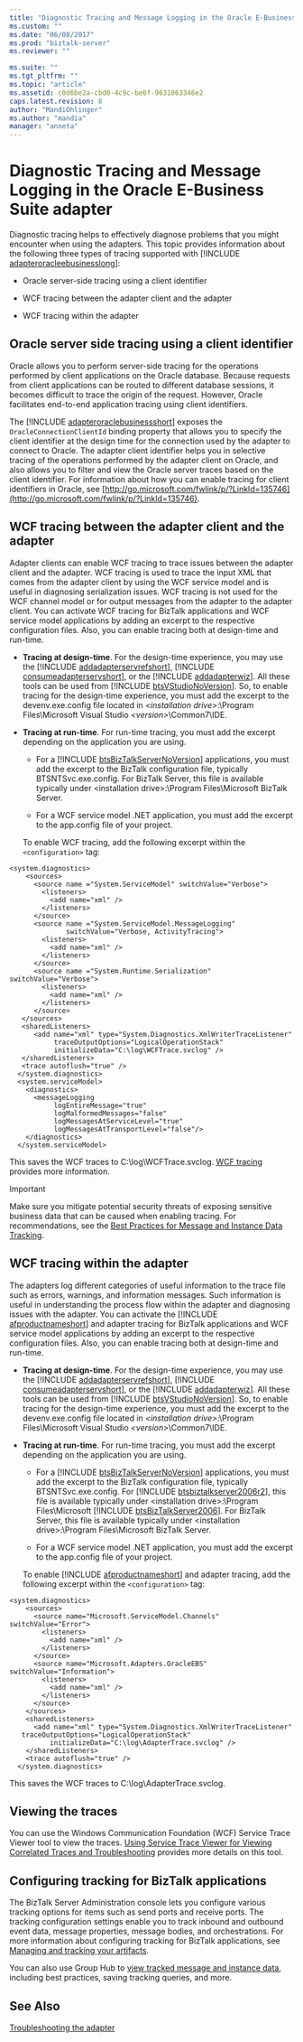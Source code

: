 ```yaml
---
title: "Diagnostic Tracing and Message Logging in the Oracle E-Business Suite adapter | Microsoft Docs"
ms.custom: ""
ms.date: "06/08/2017"
ms.prod: "biztalk-server"
ms.reviewer: ""

ms.suite: ""
ms.tgt_pltfrm: ""
ms.topic: "article"
ms.assetid: c0d6be2a-cbd0-4c9c-be6f-9631063346e2
caps.latest.revision: 8
author: "MandiOhlinger"
ms.author: "mandia"
manager: "anneta"
---
```

# Diagnostic Tracing and Message Logging in the Oracle E-Business Suite adapter
Diagnostic tracing helps to effectively diagnose problems that you might encounter when using the adapters. This topic provides information about the following three types of tracing supported with [!INCLUDE [adapteroracleebusinesslong](../../includes/adapteroracleebusinesslong-md.md)]:  
  
-   Oracle server-side tracing using a client identifier
  
-   WCF tracing between the adapter client and the adapter
  
-   WCF tracing within the adapter
 
## Oracle server side tracing using a client identifier  
 Oracle allows you to perform server-side tracing for the operations performed by client applications on the Oracle database. Because requests from client applications can be routed to different database sessions, it becomes difficult to trace the origin of the request. However, Oracle facilitates end-to-end application tracing using client identifiers. 
 
 The [!INCLUDE [adapteroraclebusinessshort](../../includes/adapteroraclebusinessshort-md.md)] exposes the `OracleConnectionClientId` binding property that allows you to specify the client identifier at the design time for the connection used by the adapter to connect to Oracle. The adapter client identifier helps you in selective tracing of the operations performed by the adapter client on Oracle, and also allows you to filter and view the Oracle server traces based on the client identifier. For information about how you can enable tracing for client identifiers in Oracle, see [http://go.microsoft.com/fwlink/p/?LinkId=135746](http://go.microsoft.com/fwlink/p/?LinkId=135746).  
  
## WCF tracing between the adapter client and the adapter  
 Adapter clients can enable WCF tracing to trace issues between the adapter client and the adapter. WCF tracing is used to trace the input XML that comes from the adapter client by using the WCF service model and is useful in diagnosing serialization issues. WCF tracing is not used for the WCF channel model or for output messages from the adapter to the adapter client. You can activate WCF tracing for BizTalk applications and WCF service model applications by adding an excerpt to the respective configuration files. Also, you can enable tracing both at design-time and run-time.  
  
- <strong>Tracing at design-time</strong>. For the design-time experience, you may use the [!INCLUDE [addadapterservrefshort](../../includes/addadapterservrefshort-md.md)], [!INCLUDE [consumeadapterservshort](../../includes/consumeadapterservshort-md.md)], or the [!INCLUDE [addadapterwiz](../../includes/addadapterwiz-md.md)]. All these tools can be used from [!INCLUDE [btsVStudioNoVersion](../../includes/btsvstudionoversion-md.md)]. So, to enable tracing for the design-time experience, you must add the excerpt to the devenv.exe.config file located in <em>\<installation drive\></em>:\Program Files\Microsoft Visual Studio <em>\<version\></em>\Common7\IDE.  
  
- **Tracing at run-time**. For run-time tracing, you must add the excerpt depending on the application you are using.  
  
  - For a [!INCLUDE [btsBizTalkServerNoVersion](../../includes/btsbiztalkservernoversion-md.md)] applications, you must add the excerpt to the BizTalk configuration file, typically BTSNTSvc.exe.config. For BizTalk Server, this file is available typically under \<installation drive\>:\Program Files\Microsoft BizTalk Server.  
  
  - For a WCF service model .NET application, you must add the excerpt to the app.config file of your project.  
  
  To enable WCF tracing, add the following excerpt within the `<configuration>` tag:  
  
```  
<system.diagnostics>  
    <sources>  
      <source name ="System.ServiceModel" switchValue="Verbose">  
        <listeners>  
          <add name="xml" />  
        </listeners>  
      </source>  
      <source name ="System.ServiceModel.MessageLogging"   
              switchValue="Verbose, ActivityTracing">          
        <listeners>  
          <add name="xml" />  
        </listeners>  
      </source>  
      <source name ="System.Runtime.Serialization" switchValue="Verbose">  
        <listeners>  
          <add name="xml" />  
        </listeners>  
      </source>  
   </sources>  
   <sharedListeners>  
      <add name="xml" type="System.Diagnostics.XmlWriterTraceListener"                
           traceOutputOptions="LogicalOperationStack"   
           initializeData="C:\log\WCFTrace.svclog" />  
   </sharedListeners>  
   <trace autoflush="true" />  
  </system.diagnostics>  
  <system.serviceModel>  
    <diagnostics>  
      <messageLogging   
           logEntireMessage="true"   
           logMalformedMessages="false"  
           logMessagesAtServiceLevel="true"   
           logMessagesAtTransportLevel="false"/>  
    </diagnostics>      
  </system.serviceModel>  
```  
  
 This saves the WCF traces to C:\log\WCFTrace.svclog. [WCF tracing](https://msdn.microsoft.com/library/ms730342.aspx) provides more information.  
  
> [!IMPORTANT]
>  Make sure you mitigate potential security threats of exposing sensitive business data that can be caused when enabling tracing. For recommendations, see the [Best Practices for Message and Instance Data Tracking](../../core/best-practices-for-message-and-instance-data-tracking.md).  
  
## WCF tracing within the adapter  
 The adapters log different categories of useful information to the trace file such as errors, warnings, and information messages. Such information is useful in understanding the process flow within the adapter and diagnosing issues with the adapter. You can activate the [!INCLUDE [afproductnameshort](../../includes/afproductnameshort-md.md)] and adapter tracing for BizTalk applications and WCF service model applications by adding an excerpt to the respective configuration files. Also, you can enable tracing both at design-time and run-time.  
  
- <strong>Tracing at design-time</strong>. For the design-time experience, you may use the [!INCLUDE [addadapterservrefshort](../../includes/addadapterservrefshort-md.md)], [!INCLUDE [consumeadapterservshort](../../includes/consumeadapterservshort-md.md)], or the [!INCLUDE [addadapterwiz](../../includes/addadapterwiz-md.md)]. All these tools can be used from [!INCLUDE [btsVStudioNoVersion](../../includes/btsvstudionoversion-md.md)]. So, to enable tracing for the design-time experience, you must add the excerpt to the devenv.exe.config file located in <em>\<installation drive\></em>:\Program Files\Microsoft Visual Studio <em>\<version\></em>\Common7\IDE.  
  
- **Tracing at run-time**. For run-time tracing, you must add the excerpt depending on the application you are using.  
  
  - For a [!INCLUDE [btsBizTalkServerNoVersion](../../includes/btsbiztalkservernoversion-md.md)] applications, you must add the excerpt to the BizTalk configuration file, typically BTSNTSvc.exe.config. For [!INCLUDE [btsbiztalkserver2006r2](../../includes/btsbiztalkserver2006r2-md.md)], this file is available typically under \<installation drive\>:\Program Files\Microsoft [!INCLUDE [btsBizTalkServer2006](../../includes/btsbiztalkserver2006-md.md)]. For BizTalk Server, this file is available typically under \<installation drive\>:\Program Files\Microsoft BizTalk Server.  
  
  - For a WCF service model .NET application, you must add the excerpt to the app.config file of your project.  
  
  To enable [!INCLUDE [afproductnameshort](../../includes/afproductnameshort-md.md)] and adapter tracing, add the following excerpt within the `<configuration>` tag:  
  
```  
<system.diagnostics>  
    <sources>  
      <source name="Microsoft.ServiceModel.Channels" switchValue="Error">  
        <listeners>  
          <add name="xml" />  
        </listeners>  
      </source>  
      <source name="Microsoft.Adapters.OracleEBS" switchValue="Information">  
        <listeners>  
          <add name="xml" />  
        </listeners>  
      </source>  
    </sources>  
    <sharedListeners>  
      <add name="xml" type="System.Diagnostics.XmlWriterTraceListener"   
   traceOutputOptions="LogicalOperationStack"   
          initializeData="C:\log\AdapterTrace.svclog" />  
    </sharedListeners>  
    <trace autoflush="true" />  
  </system.diagnostics>  
```  
  
 This saves the WCF traces to C:\log\AdapterTrace.svclog.  
  
## Viewing the traces  
 You can use the Windows Communication Foundation (WCF) Service Trace Viewer tool to view the traces. [Using Service Trace Viewer for Viewing Correlated Traces and Troubleshooting](https://msdn.microsoft.com/library/aa751795.aspx) provides more details on this tool.  
  
## Configuring tracking for BizTalk applications  
 The BizTalk Server Administration console lets you configure various tracking options for items such as send ports and receive ports. The tracking configuration settings enable you to track inbound and outbound event data, message properties, message bodies, and orchestrations. For more information about configuring tracking for BizTalk applications, see [Managing and tracking your artifacts](../../core/managing-artifacts.md).  
  
 You can also use Group Hub to [view tracked message and instance data](../../core/viewing-tracked-message-and-instance-data.md), including best practices, saving tracking queries, and more.
  
## See Also  
[Troubleshooting the adapter](../../adapters-and-accelerators/adapter-oracle-ebs/troubleshooting-the-oracle-ebs-adapter.md)